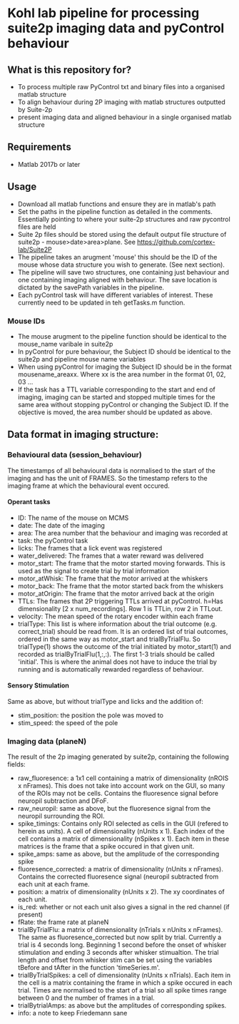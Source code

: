 
# Kohl lab pipeline for processing suite2p imaging data and pyControl behaviour  

## What is this repository for?

* To process multiple raw PyControl txt and binary files into a organised matlab structure
* To align behaviour during 2P imaging with matlab structures outputted by Suite-2p
* present imaging data and aligned behaviour in a single organised matlab structure

## Requirements

* Matlab 2017b or later

## Usage

* Download all matlab functions and ensure they are in matlab's path
* Set the paths in the pipeline function as detailed in the comments. Essentially pointing to where your 
suite-2p structures and raw pycontrol files are held
* Suite 2p files should be stored using the default output file structure of suite2p - mouse>date>area>plane. See https://github.com/cortex-lab/Suite2P
* The pipeline takes an arugment 'mouse' this should be the ID of the mouse whose data structure you wish to generate. (See next section).
* The pipeline will save two structures, one containing just behaviour and one containing imaging aligned with behaviour. The save location is dictated by the savePath variables in the pipeline.
* Each pyControl task will have different variables of interest. These currently need to be updated in teh getTasks.m function. 

### Mouse IDs
* The mouse arugment to the pipeline function should be identical to the mouse_name varibale in suite2p
* In pyControl for pure behaviour, the Subject ID should be identical to the suite2p and pipeline mouse name variables
* When using pyControl for imaging the Subject ID should be in the format mousename_areaxx. Where xx is the area number in the format 01, 02, 03 ...
* If the task has a TTL variable corresponding to the start and end of imaging, imaging can be started and stopped multiple times for the same area without stopping pyControl or 
changing the Subject ID. If the objective is moved, the area number should be updated as above.


## Data format in imaging structure:

### Behavioural data (session_behaviour)

The timestamps of all behavioural data is normalised to the start of the imaging and has the unit of FRAMES.
So the timestamp refers to the imaging frame at which the behavioural event occured.

#### Operant tasks

* ID: The name of the mouse on MCMS
* date: The date of the imaging
* area: The area number that the behaviour and imaging was recorded at
* task: the pyControl task
* licks: The frames that a lick event was registered 
* water_delivered: The frames that a water reward was delivered
* motor_start: The frame that the motor started moving forwards. This is used as the signal to create trial by trial information
* motor_atWhisk: The frame that the motor arrived at the whiskers
* motor_back: The frame that the motor started back from the whiskers
* motor_atOrigin: The frame that the motor arrived back at the origin
* TTLs: The frames that 2P triggering TTLs arrived at pyControl. h=Has dimensionality [2 x num_recordings]. Row 1 is TTLin, row 2 in TTLout. 
* velocity: The mean speed of the rotary encoder within each frame 
* trialType: This list is where information about the trial outcome (e.g. correct_trial) should be read from. It is an ordered list of trial outcomes, ordered in the same way as motor_start and trialByTrialFlu. So trialType(1) shows the outcome of the trial initiated by motor_start(1) and recorded as trialByTrialFlu(1,:,:). The first 1-3 trials should be called 'initial'. This is where the animal does not have to induce the trial by running and is automatically rewarded regardless of behaviour.

#### Sensory Stimulation

Same as above, but without trialType and licks and the addition of:

* stim_position: the position the pole was moved to
* stim_speed: the speed of the pole


### Imaging data (planeN)

The result of the 2p imaging generated by suite2p, containing the following fields:

* raw_fluoresence: a 1x1 cell containing a matrix of dimensionality (nROIS x nFrames). This does not take into account work on the GUI, so many of the ROIs may not be cells. Contains the fluoresence signal before neuropil subtraction and DFoF.
* raw_neuropil: same as above, but the fluoresence signal from the neuropil surrounding the ROI.
* spike_timings: Contains only ROI selected as cells in the GUI (refered to herein as units). A cell of dimensionality (nUnits x 1). Each index of the cell contains a matrix of dimensionality (nSpikes x 1). Each item in these matrices is the frame that a spike occured in that given unit.
* spike_amps: same as above, but the amplitude of the corresponding spike
* fluoresence_corrected: a matrix of dimensionality (nUnits x nFrames). Contains the corrected fluoresence signal (neuropil subtracted from each unit at each frame.
* position: a matrix of dimensionality (nUnits x 2). The xy coordinates of each unit.
* is_red: whether or not each unit also gives a signal in the red channel (if present)
* fRate: the frame rate at planeN
* trialByTrialFlu: a matrix of dimensionality (nTrials x nUnits x nFrames). The same as fluoresence_corrected but now split by trial. Currently a trial is 4 seconds long. Beginning 1 second before the onset of whisker stimulation and ending 3 seconds after whisker stimualtion. The trial length and offset from whisker stim can be set using the variables tBefore and tAfter in the function 'timeSeries.m'.  
* trialByTrialSpikes: a cell of dimensionality (nUnits x nTrials). Each item in the cell is a matrix containing the frame in which a spike occured in each trial. Times are normalised to the start of a trial so all spike times range between 0 and the number of frames in a trial.
* trialBytrialAmps: as above but the amplitudes of corresponding spikes.
* info: a note to keep Friedemann sane
















































